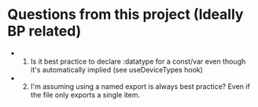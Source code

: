 # Questions from this project (Ideally BP related)

- 1. Is it best practice to declare :datatype for a const/var even though it's automatically implied (see useDeviceTypes hook)
- 2. I'm assuming using a named export is always best practice? Even if the file only exports a single item.
